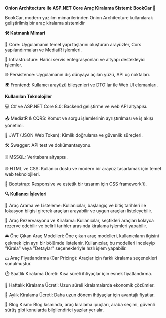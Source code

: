 **Onion Architecture ile ASP.NET Core Araç Kiralama Sistemi: BookCar 🚗**

BookCar, modern yazılım mimarilerinden Onion Architecture kullanılarak geliştirilmiş bir araç kiralama sistemidir

**🛠️ Katmanlı Mimari**

🧩 Core: Uygulamanın temel yapı taşlarını oluşturan arayüzler, Cors yapılandırmaları ve MediatR işlemleri.

🔗 Infrastructure: Harici servis entegrasyonları ve altyapı destekleyici işlemler.

🌐 Persistence: Uygulamanın dış dünyaya açılan yüzü, API uç noktaları.

🌍 Frontend: Kullanıcı arayüzü bileşenleri ve DTO'lar ile Web UI elemanları.


**Kullanılan Teknolojiler**

💻 C# ve ASP.NET Core 8.0: Backend geliştirme ve web API altyapısı.

📤 MediatR & CQRS: Komut ve sorgu işlemlerinin ayrıştırılması ve iş akışı yönetimi.

🔐 JWT (JSON Web Token): Kimlik doğrulama ve güvenlik süreçleri.

🛠️ Swagger: API test ve dokümantasyonu.

🗄️ MSSQL: Veritabanı altyapısı.

🌐 HTML ve CSS: Kullanıcı dostu ve modern bir arayüz tasarlamak için temel web teknolojileri.

🎨 Bootstrap: Responsive ve estetik bir tasarım için CSS framework'ü.


**🔍 Kullanıcı İşlevleri**

📅 Araç Arama ve Listeleme: Kullanıcılar, başlangıç ve bitiş tarihleri ile lokasyon bilgisi girerek araçları arayabilir ve uygun araçları listeleyebilir.

🚗 Araç Rezervasyonu ve Kiralama: Kullanıcılar, seçtikleri araçları kolayca rezerve edebilir ve belirli tarihler arasında kiralama işlemleri yapabilir.

🚘 Öne Çıkan Araç Modelleri: Öne çıkan araç modelleri, kullanıcıların ilgisini çekmek için ayrı bir bölümde listelenir. Kullanıcılar, bu modelleri inceleyip "Kirala" veya "Detaylar" seçenekleriyle hızlı işlem yapabilir.

💵 Araç Fiyatlandırma (Car Pricing): Araçlar için farklı kiralama seçenekleri sunulmuştur.

⏱️ Saatlik Kiralama Ücreti: Kısa süreli ihtiyaçlar için esnek fiyatlandırma.

📆 Haftalık Kiralama Ücreti: Uzun süreli kiralamalarda ekonomik çözümler.

📅 Aylık Kiralama Ücreti: Daha uzun dönem ihtiyaçlar için avantajlı fiyatlar.

📖 Blog Kısmı: Blog kısmında, araç kiralama ipuçları, araba seçimi, güvenli sürüş gibi konularda bilgilendirici yazılar yer alır.
